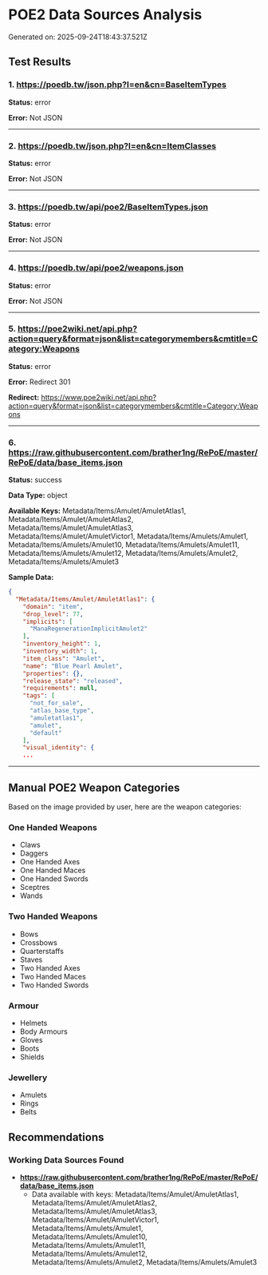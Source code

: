 # POE2 Data Sources Analysis

Generated on: 2025-09-24T18:43:37.521Z

## Test Results

### 1. https://poedb.tw/json.php?l=en&cn=BaseItemTypes

**Status:** error

**Error:** Not JSON

---

### 2. https://poedb.tw/json.php?l=en&cn=ItemClasses

**Status:** error

**Error:** Not JSON

---

### 3. https://poedb.tw/api/poe2/BaseItemTypes.json

**Status:** error

**Error:** Not JSON

---

### 4. https://poedb.tw/api/poe2/weapons.json

**Status:** error

**Error:** Not JSON

---

### 5. https://poe2wiki.net/api.php?action=query&format=json&list=categorymembers&cmtitle=Category:Weapons

**Status:** error

**Error:** Redirect 301

**Redirect:** https://www.poe2wiki.net/api.php?action=query&format=json&list=categorymembers&cmtitle=Category:Weapons

---

### 6. https://raw.githubusercontent.com/brather1ng/RePoE/master/RePoE/data/base_items.json

**Status:** success

**Data Type:** object

**Available Keys:** Metadata/Items/Amulet/AmuletAtlas1, Metadata/Items/Amulet/AmuletAtlas2, Metadata/Items/Amulet/AmuletAtlas3, Metadata/Items/Amulet/AmuletVictor1, Metadata/Items/Amulets/Amulet1, Metadata/Items/Amulets/Amulet10, Metadata/Items/Amulets/Amulet11, Metadata/Items/Amulets/Amulet12, Metadata/Items/Amulets/Amulet2, Metadata/Items/Amulets/Amulet3

**Sample Data:**
```json
{
  "Metadata/Items/Amulet/AmuletAtlas1": {
    "domain": "item",
    "drop_level": 77,
    "implicits": [
      "ManaRegenerationImplicitAmulet2"
    ],
    "inventory_height": 1,
    "inventory_width": 1,
    "item_class": "Amulet",
    "name": "Blue Pearl Amulet",
    "properties": {},
    "release_state": "released",
    "requirements": null,
    "tags": [
      "not_for_sale",
      "atlas_base_type",
      "amuletatlas1",
      "amulet",
      "default"
    ],
    "visual_identity": {
    ...
```

---

## Manual POE2 Weapon Categories

Based on the image provided by user, here are the weapon categories:

### One Handed Weapons
- Claws
- Daggers
- One Handed Axes
- One Handed Maces
- One Handed Swords
- Sceptres
- Wands

### Two Handed Weapons
- Bows
- Crossbows
- Quarterstaffs
- Staves
- Two Handed Axes
- Two Handed Maces
- Two Handed Swords

### Armour
- Helmets
- Body Armours
- Gloves
- Boots
- Shields

### Jewellery
- Amulets
- Rings
- Belts

## Recommendations

### Working Data Sources Found

- **https://raw.githubusercontent.com/brather1ng/RePoE/master/RePoE/data/base_items.json**
  - Data available with keys: Metadata/Items/Amulet/AmuletAtlas1, Metadata/Items/Amulet/AmuletAtlas2, Metadata/Items/Amulet/AmuletAtlas3, Metadata/Items/Amulet/AmuletVictor1, Metadata/Items/Amulets/Amulet1, Metadata/Items/Amulets/Amulet10, Metadata/Items/Amulets/Amulet11, Metadata/Items/Amulets/Amulet12, Metadata/Items/Amulets/Amulet2, Metadata/Items/Amulets/Amulet3
